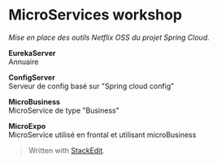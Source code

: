 MicroServices workshop
======================
*Mise en place des outils Netflix OSS du projet Spring Cloud.*

**EurekaServer**  
Annuaire

**ConfigServer**  
Serveur de config basé sur "Spring cloud config"

**MicroBusiness**  
MicroService de type "Business"

**MicroExpo**  
MicroService utilisé en frontal et utilisant microBusiness

> Written with [StackEdit](https://stackedit.io/).